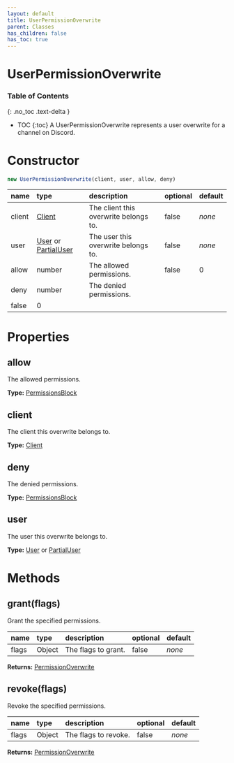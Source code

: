 ```yaml
---
layout: default
title: UserPermissionOverwrite
parent: Classes
has_children: false
has_toc: true
---
```


# UserPermissionOverwrite
### Table of Contents
{: .no_toc .text-delta }

- TOC
{:toc}
A UserPermissionOverwrite represents a user
overwrite for a channel on Discord.
# Constructor
```js
new UserPermissionOverwrite(client, user, allow, deny)
```

| name | type | description | optional | default |
|:-----|:-----|:------------|:---------|:--------|
| client | [Client](/classes/Client) | The client this overwrite belongs to. | false | *none* |
| user | [User](/classes/User) or [PartialUser](/classes/PartialUser) | The user this overwrite belongs to. | false | *none* |
| allow | number | The allowed permissions. | false | 0 |
| deny | number | The denied permissions.
 | false | 0 |

# Properties
## allow
The allowed permissions.

**Type:** [PermissionsBlock](/classes/PermissionsBlock)

## client
The client this overwrite belongs to.

**Type:** [Client](/classes/Client)

## deny
The denied permissions.

**Type:** [PermissionsBlock](/classes/PermissionsBlock)

## user
The user this overwrite belongs to.

**Type:** [User](/classes/User) or [PartialUser](/classes/PartialUser)

# Methods
## grant(flags)
Grant the specified permissions.

| name | type | description | optional | default |
|:-----|:-----|:------------|:---------|:--------|
| flags | Object | The flags to grant. | false | *none* |

**Returns:** [PermissionOverwrite](/classes/PermissionOverwrite)

## revoke(flags)
Revoke the specified permissions.

| name | type | description | optional | default |
|:-----|:-----|:------------|:---------|:--------|
| flags | Object | The flags to revoke. | false | *none* |

**Returns:** [PermissionOverwrite](/classes/PermissionOverwrite)

